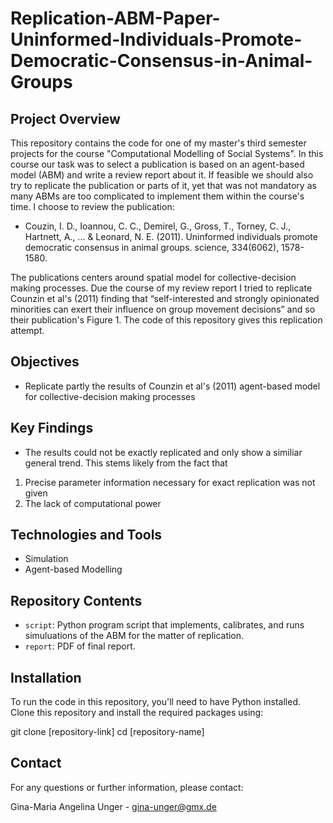 # Replication-ABM-Paper-Uninformed-Individuals-Promote-Democratic-Consensus-in-Animal-Groups

## Project Overview
This repository contains the code for one of my master's third semester projects for the course "Computational Modelling of Social Systems". In this course our task was to select a publication is based on an agent-based model (ABM) and write a review report about it. If feasible we should also try to replicate the publication or parts of it, yet that was not mandatory as many ABMs are too complicated to implement them within the course's time. I choose to review the publication:

- Couzin, I. D., Ioannou, C. C., Demirel, G., Gross, T., Torney, C. J., Hartnett, A., ... & Leonard, N. E. (2011). Uninformed individuals promote democratic consensus in animal groups. science, 334(6062), 1578-1580.

The publications centers around spatial model for collective-decision making processes. Due the course of my review report I tried to replicate Counzin et al's (2011) finding that “self-interested and strongly opinionated minorities can exert their influence on group movement decisions” and so their publication's Figure 1. The code of this repository gives this replication attempt.

## Objectives
- Replicate partly the results of Counzin et al's (2011) agent-based model for collective-decision making processes

## Key Findings
- The results could not be exactly replicated and only show a similiar general trend. This stems likely from the fact that
1. Precise parameter information necessary for exact replication was not given
2. The lack of computational power

## Technologies and Tools
- Simulation
- Agent-based Modelling

## Repository Contents
- `script`: Python program script that implements, calibrates, and runs simuluations of the ABM for the matter of replication.
- `report`: PDF of final report.

## Installation
To run the code in this repository, you'll need to have Python installed. Clone this repository and install the required packages using:

git clone [repository-link]
cd [repository-name]

## Contact
For any questions or further information, please contact:

Gina-Maria Angelina Unger - gina-unger@gmx.de
